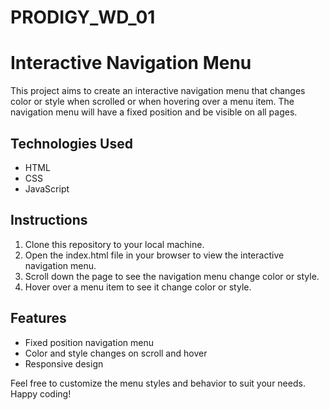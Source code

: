 # PRODIGY_WD_01

# Interactive Navigation Menu

This project aims to create an interactive navigation menu that changes color or style when scrolled or when hovering over a menu item. The navigation menu will have a fixed position and be visible on all pages.

## Technologies Used
- HTML
- CSS
- JavaScript

## Instructions
1. Clone this repository to your local machine.
2. Open the index.html file in your browser to view the interactive navigation menu.
3. Scroll down the page to see the navigation menu change color or style.
4. Hover over a menu item to see it change color or style.

## Features
- Fixed position navigation menu
- Color and style changes on scroll and hover
- Responsive design

Feel free to customize the menu styles and behavior to suit your needs. Happy coding!